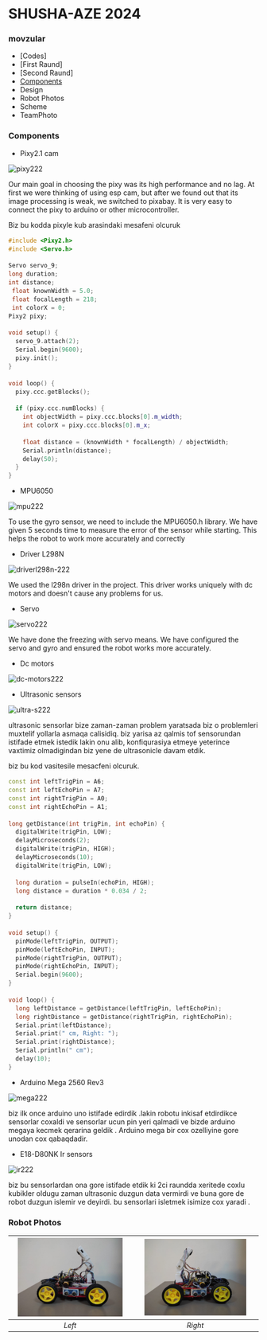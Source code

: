 # SHUSHA-AZE 2024
 ### movzular
* [Codes]
*  [First Raund]
*  [Second Raund]
* [Components](#components)
* Design
* Robot Photos
* Scheme
* TeamPhoto

### Components <a class="anchor" id="components"></a>
* Pixy2.1 cam  
   
![pixy222](https://github.com/user-attachments/assets/ea5298ed-464a-4901-aa05-9aa7c3aeb38f)

Our main goal in choosing the pixy was its high performance and no lag. At first we were thinking of using esp cam, but after we found out that its image processing is weak, we switched to pixabay. It is very easy to connect the pixy to arduino or other microcontroller.

Biz bu kodda pixyle kub arasindaki mesafeni olcuruk

```ino
#include <Pixy2.h>
#include <Servo.h>

Servo servo_9;
long duration;
int distance;
 float knownWidth = 5.0;
 float focalLength = 218; 
 int colorX = 0;
Pixy2 pixy;

void setup() {
  servo_9.attach(2);
  Serial.begin(9600);
  pixy.init();
}

void loop() {
  pixy.ccc.getBlocks();
  
  if (pixy.ccc.numBlocks) {
    int objectWidth = pixy.ccc.blocks[0].m_width; 
    int colorX = pixy.ccc.blocks[0].m_x;
    
    float distance = (knownWidth * focalLength) / objectWidth;
    Serial.println(distance);
    delay(50);
  }
}
```
* MPU6050

![mpu222](https://github.com/user-attachments/assets/70847a97-fe15-469f-8533-9a55b9ff14db)


To use the gyro sensor, we need to include the MPU6050.h library. We have given 5 seconds time to measure the error of the sensor while starting. This helps the robot to work more accurately and correctly

* Driver L298N

![driverl298n-222](https://github.com/user-attachments/assets/b9b312d4-a93b-4e89-94e5-a0e05b13fd90)

We used the l298n driver in the project. This driver works uniquely with dc motors and doesn't cause any problems for us.
* Servo

![servo222](https://github.com/user-attachments/assets/75496dab-44af-484e-960c-b52d35b29692)

We have done the freezing with servo means. We have configured the servo and gyro and ensured the robot works more accurately.

* Dc motors

![dc-motors222](https://github.com/user-attachments/assets/86ba6389-0e62-4d51-9de1-91c468af46a2)


* Ultrasonic sensors
  
![ultra-s222](https://github.com/user-attachments/assets/b5a9c8c8-3723-4640-bd6a-d485d4359abd)

ultrasonic sensorlar bize zaman-zaman problem yaratsada biz o problemleri muxtelif yollarla asmaqa calisidiq. biz yarisa az qalmis tof sensorundan istifade etmek istedik lakin onu alib, konfiqurasiya etmeye yeterince vaxtimiz olmadigindan biz yene de ultrasonicle davam etdik.

biz bu kod vasitesile mesacfeni olcuruk.
```ino
const int leftTrigPin = A6;
const int leftEchoPin = A7;
const int rightTrigPin = A0;
const int rightEchoPin = A1;

long getDistance(int trigPin, int echoPin) {
  digitalWrite(trigPin, LOW);
  delayMicroseconds(2);
  digitalWrite(trigPin, HIGH);
  delayMicroseconds(10);
  digitalWrite(trigPin, LOW);

  long duration = pulseIn(echoPin, HIGH);
  long distance = duration * 0.034 / 2;

  return distance;
}

void setup() {
  pinMode(leftTrigPin, OUTPUT);
  pinMode(leftEchoPin, INPUT);
  pinMode(rightTrigPin, OUTPUT);
  pinMode(rightEchoPin, INPUT);
  Serial.begin(9600);
}

void loop() {
  long leftDistance = getDistance(leftTrigPin, leftEchoPin);
  long rightDistance = getDistance(rightTrigPin, rightEchoPin);
  Serial.print(leftDistance);
  Serial.print(" cm, Right: ");
  Serial.print(rightDistance); 
  Serial.println(" cm");
  delay(10);
}
```

* Arduino Mega 2560 Rev3

![mega222](https://github.com/user-attachments/assets/acd3ee99-1cf3-49d2-a23e-a3e3defd6a00)

biz ilk once arduino uno istifade edirdik .lakin robotu inkisaf etdirdikce sensorlar coxaldi ve sensorlar ucun pin yeri qalmadi ve bizde arduino megaya kecmek qerarina geldik . Arduino mega bir cox ozelliyine gore unodan cox qabaqdadir.

* E18-D80NK Ir sensors

![ir222](https://github.com/user-attachments/assets/ee5489d9-d60a-482e-b7aa-b3b7e78ee29f)

biz bu sensorlardan ona gore istifade etdik ki 2ci raundda xeritede coxlu kubikler oldugu zaman ultrasonic duzgun data vermirdi ve buna gore de robot duzgun islemir ve deyirdi. bu sensorlari isletmek isimize cox yaradi .
  
### Robot Photos

| <img src="./Robot-photos/Robot_Left.jpg" width="90%" /> | <img src="./Robot-photos/Robot_Right.jpg" width="85%" /> | 
| :--: | :--: | 
| *Left* | *Right* |

